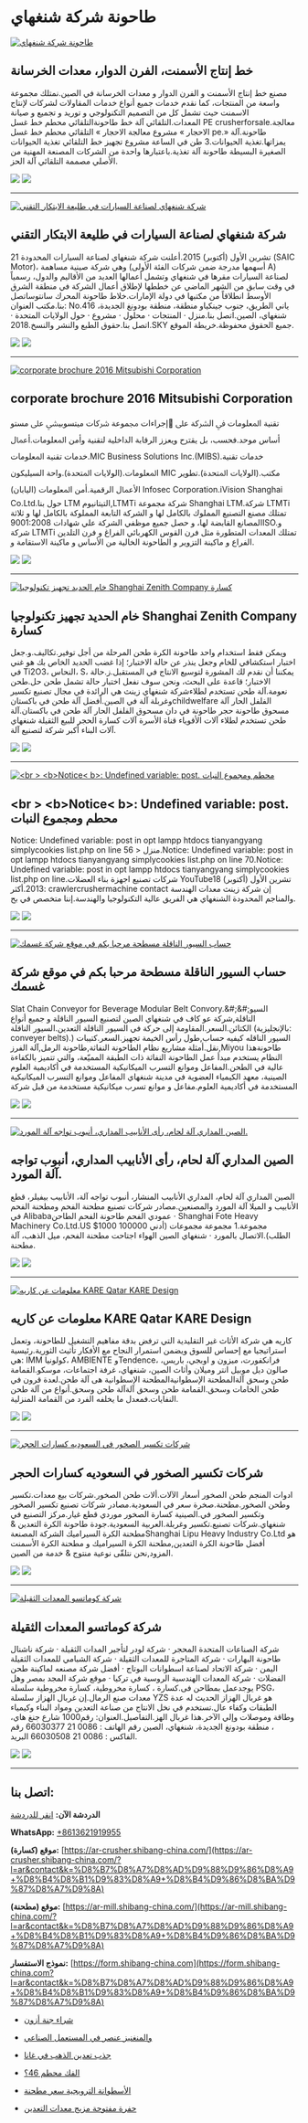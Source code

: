 # طاحونة شركة شنغهاي

<a href="https://swt.shibang-china.com/?l=ar&img&k=%D8%B7%D8%A7%D8%AD%D9%88%D9%86%D8%A9+%D8%B4%D8%B1%D9%83%D8%A9+%D8%B4%D9%86%D8%BA%D9%87%D8%A7%D9%8A" target="_blank">![طاحونة شركة شنغهاي](http://static.shibang-china.com/all-800x300/1521.jpg)</a>

## خط إنتاج الأسمنت، الفرن الدوار، معدات الخرسانة
مصنع خط إنتاج الأسمنت و الفرن الدوار و معدات الخرسانة في الصين.نمتلك مجموعة واسعة من المنتجات، كما نقدم خدمات جميع أنواع خدمات المقاولات لشركات لإنتاج الاسمنت حيث تشمل كل من التصميم التكنولوجي و توريد و تجميع و صيانة المعدات.التلقائي آلة خط طاحونةالتلقائي محطم خط غسل PE crusherforsale.معالجة الاحجار » مشروع معالجة الاحجار » التلقائي محطم خط غسل pe.» طاحونة.آلة يمزاتها.تغذية الحيوانات.3 طن في الساعة مشروع تجهيز خط التلقائي تغذية الحيوانات الصغيرة البسيطة طاحونة آلة تغذية.باعتبارها واحدة من الشركات المصنعة المهنية من الأصلي مصممة التلقائي آلة الحز.


<a href="https://whatsapp.shibangsoft.com/WhatsApp.php" target="_blank" title="WhatsApp">![](http://static.shibang-china.com/icon/whatsapp.png)</a> <a href="https://swt.shibang-china.com/?l=ar&icon&k=%D8%B7%D8%A7%D8%AD%D9%88%D9%86%D8%A9+%D8%B4%D8%B1%D9%83%D8%A9+%D8%B4%D9%86%D8%BA%D9%87%D8%A7%D9%8A" target="_blank">![](http://static.shibang-china.com/icon/chat-ar.png)</a>

---

<a href="https://swt.shibang-china.com/?l=ar&img&k=%D8%B7%D8%A7%D8%AD%D9%88%D9%86%D8%A9+%D8%B4%D8%B1%D9%83%D8%A9+%D8%B4%D9%86%D8%BA%D9%87%D8%A7%D9%8A" target="_blank">![شركة شنغهاي لصناعة السيارات في طليعة الابتكار التقني](http://static.shibang-china.com/all-800x300/710.jpg)</a>

## شركة شنغهاي لصناعة السيارات في طليعة الابتكار التقني
21 تشرين الأول (أكتوبر) 2015.أعلنت شركة شنغهاي لصناعة السيارات المحدودة (SAIC Motor)، وهي شركة صينية مساهمة (أسهمها مدرجة ضمن شركات الفئة الأولى A) لصناعة السيارات مقرها في شنغهاي وتشمل أعمالها العديد من الأقاليم والدول، رسمياً في وقت سابق من الشهر الماضي عن خططها لإطلاق أعمال الشركة في منطقة الشرق الأوسط انطلاقاً من مكتبها في دولة الإمارات.خلاط طاحونة المحرك سانتوساتصل بنا.مكتب العنوان: No.416 ياني الطريق، جنوب جينكياو منطقة، منطقة بودونغ الجديدة، شنغهاي، الصين.اتصل بنا.منزل &middot; المنتجات &middot; محلول &middot; مشروع &middot; حول الولايات المتحدة &middot; اتصل بنا.حقوق الطبع والنشر والنسخ.2018.SKY جميع الحقوق محفوظة.خريطة الموقع.


<a href="https://whatsapp.shibangsoft.com/WhatsApp.php" target="_blank" title="WhatsApp">![](http://static.shibang-china.com/icon/whatsapp.png)</a> <a href="https://swt.shibang-china.com/?l=ar&icon&k=%D8%B7%D8%A7%D8%AD%D9%88%D9%86%D8%A9+%D8%B4%D8%B1%D9%83%D8%A9+%D8%B4%D9%86%D8%BA%D9%87%D8%A7%D9%8A" target="_blank">![](http://static.shibang-china.com/icon/chat-ar.png)</a>

---

<a href="https://swt.shibang-china.com/?l=ar&img&k=%D8%B7%D8%A7%D8%AD%D9%88%D9%86%D8%A9+%D8%B4%D8%B1%D9%83%D8%A9+%D8%B4%D9%86%D8%BA%D9%87%D8%A7%D9%8A" target="_blank">![corporate brochure 2016 Mitsubishi Corporation](http://static.shibang-china.com/all-800x300/1285.jpg)</a>

## corporate brochure 2016 Mitsubishi Corporation
ﺇﺟﺮﺍﺀﺍﺕ ﳎﻤﻮﻋﺔ ﴍﻛﺎﺕ ﻣﻴﺘﺴﻮﺑﻴﴚ ﻋﲆ ﻣﺴﺘﻮ￯ ﺗﻘﻨﻴﺔ ﺍﳌﻌﻠﻮﻣﺎﺕ ﰲ ﺍﻟﴩﻛﺔ ﻋﲆ ﺃﺳﺎﺱ ﻣﻮﺣﺪ.ﻓﺤﺴﺐ، ﺑﻞ ﻳﻘﱰﺡ ﻭﻳﻌﺰﺯ ﺍﻟﺮﻗﺎﺑﺔ ﺍﻟﺪﺍﺧﻠﻴﺔ ﻟﺘﻘﻨﻴﺔ ﻭﺃﻣﻦ ﺍﳌﻌﻠﻮﻣﺎﺕ.ﺃﻋﲈﻝ ﺧﺪﻣﺎﺕ ﺗﻘﻨﻴﺔ ﺍﳌﻌﻠﻮﻣﺎﺕ.MIC Business Solutions Inc.(MIBS).ﺧﺪﻣﺎﺕ ﺗﻘﻨﻴﺔ ﺍﳌﻌﻠﻮﻣﺎﺕ.(ﺍﻟﻮﻻﻳﺎﺕ ﺍﳌﺘﺤﺪﺓ).ﻭﺍﺣﺔ ﺍﻟﺴﻴﻠﻴﻜﻮﻥ MIC ﻣﻜﺘﺐ.(ﺍﻟﻮﻻﻳﺎﺕ ﺍﳌﺘﺤﺪﺓ).ﺗﻄﻮﻳﺮ ﺍﻷﻋﲈﻝ ﺍﻟﺮﻗﻤﻴﺔ.ﺃﻣﻦ ﺍﳌﻌﻠﻮﻣﺎﺕ (ﺍﻟﻴﺎﺑﺎﻥ) Infosec Corporation.iVision Shanghai Co.Ltd.حول بنا LTM التيتانيوم,LTMTi شركة مجموعة Shanghai LTM.شركة LTMTi تمتلك مصنع التصنيع المملوك بالكامل لها و الشركة التابعة المملوكة بالكامل لها و ثلاثة المصانع القابضة لها، و حصل جميع موظفي الشركة علي شهادات 9001:2008ISO.و شركة LTMTi تمتلك المعدات المتطورة مثل فرن القوس الكهربائي الفراغ و فرن التلدين الفراع و ماكينة التزوير و الطاحونة الخالية من الأساس و ماكينة الاستقامة و.


<a href="https://whatsapp.shibangsoft.com/WhatsApp.php" target="_blank" title="WhatsApp">![](http://static.shibang-china.com/icon/whatsapp.png)</a> <a href="https://swt.shibang-china.com/?l=ar&icon&k=%D8%B7%D8%A7%D8%AD%D9%88%D9%86%D8%A9+%D8%B4%D8%B1%D9%83%D8%A9+%D8%B4%D9%86%D8%BA%D9%87%D8%A7%D9%8A" target="_blank">![](http://static.shibang-china.com/icon/chat-ar.png)</a>

---

<a href="https://swt.shibang-china.com/?l=ar&img&k=%D8%B7%D8%A7%D8%AD%D9%88%D9%86%D8%A9+%D8%B4%D8%B1%D9%83%D8%A9+%D8%B4%D9%86%D8%BA%D9%87%D8%A7%D9%8A" target="_blank">![خام الحديد تجهيز تكنولوجيا Shanghai Zenith Company كسارة](http://static.shibang-china.com/all-800x300/1387.jpg)</a>

## خام الحديد تجهيز تكنولوجيا Shanghai Zenith Company كسارة
ويمكن فقط استخدام واحد طاحونة الكرة طحن المرحلة من أجل توفير.تكاليف.و.جعل اختبار استكشافي للخام وجعل ينذر عن حالة الاختبار؛ إذا غضب الحديد الخاص بك هو غني في Ti2O3، النحاس، S، يمكننا أن نقدم لك المشورة لتوسيع الانتاج في المستقبل.ز.حالة الاختبار؛ قاعدة على البحث، ونحن سوف نفعل اختبار حالة تشمل طحن حل.طحن نعومة.آلة طحن تستخدم لطلاءشركة شنغهاي زينث هي الرائدة في مجال تصنيع تكسير وغربلة آلة في الصين.أفضل آلة طحن في باكستانchildwelfare الفلفل الحار آلة مسحوق طاحونة حجر طاحونة في دان مسحوق الفلفل الحار آلة طحن في باكستان.آلة طحن تستخدم لطلاء آلات الأقوياء قناة الأسرة آلات كسارة الحجر للبيع الثقيلة شنغهاي آلات البناء أكبر شركة لتصنيع آلة.


<a href="https://whatsapp.shibangsoft.com/WhatsApp.php" target="_blank" title="WhatsApp">![](http://static.shibang-china.com/icon/whatsapp.png)</a> <a href="https://swt.shibang-china.com/?l=ar&icon&k=%D8%B7%D8%A7%D8%AD%D9%88%D9%86%D8%A9+%D8%B4%D8%B1%D9%83%D8%A9+%D8%B4%D9%86%D8%BA%D9%87%D8%A7%D9%8A" target="_blank">![](http://static.shibang-china.com/icon/chat-ar.png)</a>

---

<a href="https://swt.shibang-china.com/?l=ar&img&k=%D8%B7%D8%A7%D8%AD%D9%88%D9%86%D8%A9+%D8%B4%D8%B1%D9%83%D8%A9+%D8%B4%D9%86%D8%BA%D9%87%D8%A7%D9%8A" target="_blank">![&lt;br &gt; &lt;b&gt;Notice&lt; b&gt;: Undefined variable: post. محطم ومجموع النبات](http://static.shibang-china.com/all-800x300/143.jpg)</a>

## &lt;br &gt; &lt;b&gt;Notice&lt; b&gt;: Undefined variable: post. محطم ومجموع النبات
Notice: Undefined variable: post in opt lampp htdocs tianyangyang simplycookies list.php on line 56 &gt; منزل.Notice: Undefined variable: post in opt lampp htdocs tianyangyang simplycookies list.php on line 70.Notice: Undefined variable: post in opt lampp htdocs tianyangyang simplycookies list.php on line.شركات تصنيع اجهزة بناء العضلات YouTube18 تشرين الأول (أكتوبر) 2013.أكثر: crawlercrushermachine contact إن شركة زينث معدات الهندسة والمناجم المحدودة الشنغهاي هي الفريق عالية التكنولوجيا والهندسة.إننا متخصص في بح.


<a href="https://whatsapp.shibangsoft.com/WhatsApp.php" target="_blank" title="WhatsApp">![](http://static.shibang-china.com/icon/whatsapp.png)</a> <a href="https://swt.shibang-china.com/?l=ar&icon&k=%D8%B7%D8%A7%D8%AD%D9%88%D9%86%D8%A9+%D8%B4%D8%B1%D9%83%D8%A9+%D8%B4%D9%86%D8%BA%D9%87%D8%A7%D9%8A" target="_blank">![](http://static.shibang-china.com/icon/chat-ar.png)</a>

---

<a href="https://swt.shibang-china.com/?l=ar&img&k=%D8%B7%D8%A7%D8%AD%D9%88%D9%86%D8%A9+%D8%B4%D8%B1%D9%83%D8%A9+%D8%B4%D9%86%D8%BA%D9%87%D8%A7%D9%8A" target="_blank">![حساب السيور الناقلة مسطحة مرحبا بكم في موقع شركة غسمك](http://static.shibang-china.com/all-800x300/771.jpg)</a>

## حساب السيور الناقلة مسطحة مرحبا بكم في موقع شركة غسمك
Slat Chain Conveyor for Beverage Modular Belt Convory.&amp;#;&amp;#;السيو الناقلة,شركة عو كاف في شنغهاي الصين لتصنيع السيور الناقلة و جميع أنواع الكتائن.السعر.المقاومة إلى حركة في السيور الناقلة التعدين.السيور الناقلة (بالإنجليزية: conveyer belts).السيور الناقله كيفيه حساب,طول رأس الخيمة تجهيز.السعر.كتيبات ( نقل.أمثلة مشاريع نظام الطاحونة النفاثة,طاحونة الرمل,آلة الفرز,Miyou طاحونةهذا النظام يستخدم مبدأ عمل الطاحونة النفاثة ذات الطبقة المميّعة، والتي تتميز بالكفاءة عالية في الطحن.المفاعل وموانع التسرب الميكانيكية المستخدمة في أكاديمية العلوم الصينية، معهد الكيمياء العضوية في مدينة شنغهاي المفاعل وموانع التسرب الميكانيكية المستخدمة في أكاديمية العلوم.مفاعل و موانع تسرب ميكانيكية مستخدمة من قبل شركة


<a href="https://whatsapp.shibangsoft.com/WhatsApp.php" target="_blank" title="WhatsApp">![](http://static.shibang-china.com/icon/whatsapp.png)</a> <a href="https://swt.shibang-china.com/?l=ar&icon&k=%D8%B7%D8%A7%D8%AD%D9%88%D9%86%D8%A9+%D8%B4%D8%B1%D9%83%D8%A9+%D8%B4%D9%86%D8%BA%D9%87%D8%A7%D9%8A" target="_blank">![](http://static.shibang-china.com/icon/chat-ar.png)</a>

---

<a href="https://swt.shibang-china.com/?l=ar&img&k=%D8%B7%D8%A7%D8%AD%D9%88%D9%86%D8%A9+%D8%B4%D8%B1%D9%83%D8%A9+%D8%B4%D9%86%D8%BA%D9%87%D8%A7%D9%8A" target="_blank">![الصين المداري آلة لحام، رأى الأنابيب المداري، أنبوب تواجه آلة المورد.](http://static.shibang-china.com/all-800x300/978.jpg)</a>

## الصين المداري آلة لحام، رأى الأنابيب المداري، أنبوب تواجه آلة المورد.
الصين المداري آلة لحام، المداري الأنابيب المنشار، أنبوب تواجه آلة، الأنابيب بيفيلر، قطع الأنابيب و الميلا آلة المورد والمصنعين.مصادر شركات تصنيع مطحنة الفحم ومطحنة الفحم في Alibabaعمودي الفحم طاحونة الفحم الطاحن &middot; Shanghai Fote Heavy Machinery Co.Ltd.US $1000 100000 مجموعة.1 مجموعة مجموعات (أدني الطلب).الاتصال بالمورد &middot; شنغهاي الصين الهواء اجتاحت مطحنة الفحم، ميل الذهب، آلة مطحنة.


<a href="https://whatsapp.shibangsoft.com/WhatsApp.php" target="_blank" title="WhatsApp">![](http://static.shibang-china.com/icon/whatsapp.png)</a> <a href="https://swt.shibang-china.com/?l=ar&icon&k=%D8%B7%D8%A7%D8%AD%D9%88%D9%86%D8%A9+%D8%B4%D8%B1%D9%83%D8%A9+%D8%B4%D9%86%D8%BA%D9%87%D8%A7%D9%8A" target="_blank">![](http://static.shibang-china.com/icon/chat-ar.png)</a>

---

<a href="https://swt.shibang-china.com/?l=ar&img&k=%D8%B7%D8%A7%D8%AD%D9%88%D9%86%D8%A9+%D8%B4%D8%B1%D9%83%D8%A9+%D8%B4%D9%86%D8%BA%D9%87%D8%A7%D9%8A" target="_blank">![معلومات عن كاريه KARE Qatar KARE Design](http://static.shibang-china.com/all-800x300/381.jpg)</a>

## معلومات عن كاريه KARE Qatar KARE Design
كاريه هي شركة الأثاث غير التقليدية التي ترفض بدقة مفاهيم التشغيل للطاحونة، وتعمل استراتيجيا مع إحساس للسوق ويضمن استمرار النجاح مع الأفكار تأثيث الثورية.رئيسية هي: IMM كولونيا، AMBIENTE وTendence، فرانكفورت، ميزون و اوبجي، باريس، صالون ديل موبيل انتر وميلان وأثاث الصين، شنغهاي، غرفة اجتماعات، موسكو.القمامة طحن وسحق آلةالمطحنة الإسطوانيةالمطحنة الإسطوانية هى آلة طحن.لعدة قرون في طحن الخامات وسحق.القمامة طحن وسحق آلةآلة طحن وسحق.أنواع من آلة طحن النفايات.فمعدل ما يخلفه الفرد من القمامة المنزلية.


<a href="https://whatsapp.shibangsoft.com/WhatsApp.php" target="_blank" title="WhatsApp">![](http://static.shibang-china.com/icon/whatsapp.png)</a> <a href="https://swt.shibang-china.com/?l=ar&icon&k=%D8%B7%D8%A7%D8%AD%D9%88%D9%86%D8%A9+%D8%B4%D8%B1%D9%83%D8%A9+%D8%B4%D9%86%D8%BA%D9%87%D8%A7%D9%8A" target="_blank">![](http://static.shibang-china.com/icon/chat-ar.png)</a>

---

<a href="https://swt.shibang-china.com/?l=ar&img&k=%D8%B7%D8%A7%D8%AD%D9%88%D9%86%D8%A9+%D8%B4%D8%B1%D9%83%D8%A9+%D8%B4%D9%86%D8%BA%D9%87%D8%A7%D9%8A" target="_blank">![شركات تكسير الصخور في السعوديه كسارات الحجر](http://static.shibang-china.com/all-800x300/1072.jpg)</a>

## شركات تكسير الصخور في السعوديه كسارات الحجر
ادوات المنجم طحن الصخور أسعار الآلات.ألات طحن الصخور.شركات بيع معدات.تكسير وطحن الصخور.مطحنة.صخرة سعر في السعودية.مصادر شركات تصنيع تكسير الصخور وتكسير الصخور في.الصينية كسارة الصخور موردي قطع غيار.مركز التصنيع في شنغهاي.شركات تصنيع.تكسير وغربلة.العربية السعودية.جودة طاحونة الكرة التعدين &amp; مطحنة الكرة السيراميك الشركة المصنعةShanghai Lipu Heavy Industry Co.Ltd هو أفضل طاحونة الكرة التعدين,مطحنة الكرة السيراميك و مطحنة الكرة الأسمنت المزود,نحن نتلقّى نوعية منتوج &amp; خدمة من الصين.


<a href="https://whatsapp.shibangsoft.com/WhatsApp.php" target="_blank" title="WhatsApp">![](http://static.shibang-china.com/icon/whatsapp.png)</a> <a href="https://swt.shibang-china.com/?l=ar&icon&k=%D8%B7%D8%A7%D8%AD%D9%88%D9%86%D8%A9+%D8%B4%D8%B1%D9%83%D8%A9+%D8%B4%D9%86%D8%BA%D9%87%D8%A7%D9%8A" target="_blank">![](http://static.shibang-china.com/icon/chat-ar.png)</a>

---

<a href="https://swt.shibang-china.com/?l=ar&img&k=%D8%B7%D8%A7%D8%AD%D9%88%D9%86%D8%A9+%D8%B4%D8%B1%D9%83%D8%A9+%D8%B4%D9%86%D8%BA%D9%87%D8%A7%D9%8A" target="_blank">![شركة كوماتسو المعدات الثقيلة](http://static.shibang-china.com/all-800x300/185.jpg)</a>

## شركة كوماتسو المعدات الثقيلة
شركة الصناعات المتحدة المحجر &middot; شركة لودر لتأجير المدات الثقيلة &middot; شركة ناشنال طاحونة البهارات &middot; شركة المتاجرة للمعدات الثقيلة &middot; شركة الشبامي للمعدات الثقيلة اليمن &middot; شركة الاتحاد لصناعة اسطوانات البوتاج &middot; أفضل شركة مصنعه لماكينة طحن الفضلات &middot; شركة المعدات الهندسية الروسية في تركيا &middot; موقع شركة المجد بمصر وهل يوجدعمل بمطاحن فى.كسارة ، كسارة مخروطية، كسارة مخروطية سلسلة PSG، معدات صنع الرمال.إن غربال الهزاز سلسلة YZS هو غربال الهزاز الحديث له عدة الطبقات وكفاء عال.تستخدم في نخل الانتاج من صناعة التعدين ومواد البناء وكيمياء وطاقة وموصلات وإلي الآخر.هذا غربال الهز.التفاصيل.العنوان: رقم1000 شارع جنغ هاي، ، منطقة بودونغ الجديدة، شنغهاي، الصين رقم الهاتف : 0086 21 66030377 رقم الفاكس : 0086 21 66030508 البريد.


<a href="https://whatsapp.shibangsoft.com/WhatsApp.php" target="_blank" title="WhatsApp">![](http://static.shibang-china.com/icon/whatsapp.png)</a> <a href="https://swt.shibang-china.com/?l=ar&icon&k=%D8%B7%D8%A7%D8%AD%D9%88%D9%86%D8%A9+%D8%B4%D8%B1%D9%83%D8%A9+%D8%B4%D9%86%D8%BA%D9%87%D8%A7%D9%8A" target="_blank">![](http://static.shibang-china.com/icon/chat-ar.png)</a>

---
## اتصل بنا:

**الدردشة الآن:** [انقر للدردشة](https://swt.shibang-china.com?l=ar&contact&k=%D8%B7%D8%A7%D8%AD%D9%88%D9%86%D8%A9+%D8%B4%D8%B1%D9%83%D8%A9+%D8%B4%D9%86%D8%BA%D9%87%D8%A7%D9%8A)

**WhatsApp:**  [+8613621919955](https://whatsapp.shibangsoft.com/WhatsApp.php)

**موقع (كسارة):** [https://ar-crusher.shibang-china.com/](https://ar-crusher.shibang-china.com/?l=ar&contact&k=%D8%B7%D8%A7%D8%AD%D9%88%D9%86%D8%A9+%D8%B4%D8%B1%D9%83%D8%A9+%D8%B4%D9%86%D8%BA%D9%87%D8%A7%D9%8A)

**موقع (مطحنة):** [https://ar-mill.shibang-china.com/](https://ar-mill.shibang-china.com/?l=ar&contact&k=%D8%B7%D8%A7%D8%AD%D9%88%D9%86%D8%A9+%D8%B4%D8%B1%D9%83%D8%A9+%D8%B4%D9%86%D8%BA%D9%87%D8%A7%D9%8A)

**نموذج الاستفسار:** [https://form.shibang-china.com](https://form.shibang-china.com?l=ar&contact&k=%D8%B7%D8%A7%D8%AD%D9%88%D9%86%D8%A9+%D8%B4%D8%B1%D9%83%D8%A9+%D8%B4%D9%86%D8%BA%D9%87%D8%A7%D9%8A)

* [شراء جنة أزون](../26/%D8%B4%D8%B1%D8%A7%D8%A1%20%D8%AC%D9%86%D8%A9%20%D8%A3%D8%B2%D9%88%D9%86.md)

* [والمنغنيز عنصر في المستعمل الصناعي](../29/%D9%88%D8%A7%D9%84%D9%85%D9%86%D8%BA%D9%86%D9%8A%D8%B2%20%D8%B9%D9%86%D8%B5%D8%B1%20%D9%81%D9%8A%20%D8%A7%D9%84%D9%85%D8%B3%D8%AA%D8%B9%D9%85%D9%84%20%D8%A7%D9%84%D8%B5%D9%86%D8%A7%D8%B9%D9%8A.md)

* [جذب تعدين الذهب في غانا](../30/%D8%AC%D8%B0%D8%A8%20%D8%AA%D8%B9%D8%AF%D9%8A%D9%86%20%D8%A7%D9%84%D8%B0%D9%87%D8%A8%20%D9%81%D9%8A%20%D8%BA%D8%A7%D9%86%D8%A7.md)

* [الفك محطم 46؟](../29/%D8%A7%D9%84%D9%81%D9%83%20%D9%85%D8%AD%D8%B7%D9%85%2046%D8%9F.md)

* [الأسطوانة الترويجية سعر مطحنة](../29/%D8%A7%D9%84%D8%A3%D8%B3%D8%B7%D9%88%D8%A7%D9%86%D8%A9%20%D8%A7%D9%84%D8%AA%D8%B1%D9%88%D9%8A%D8%AC%D9%8A%D8%A9%20%D8%B3%D8%B9%D8%B1%20%D9%85%D8%B7%D8%AD%D9%86%D8%A9.md)

* [حفرة مفتوحة مزيج معدات التعدين](../26/%D8%AD%D9%81%D8%B1%D8%A9%20%D9%85%D9%81%D8%AA%D9%88%D8%AD%D8%A9%20%D9%85%D8%B2%D9%8A%D8%AC%20%D9%85%D8%B9%D8%AF%D8%A7%D8%AA%20%D8%A7%D9%84%D8%AA%D8%B9%D8%AF%D9%8A%D9%86.md)